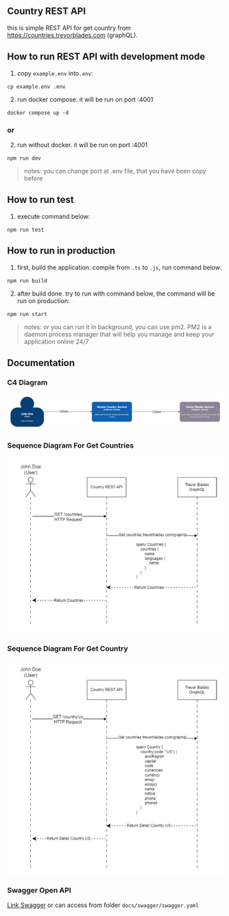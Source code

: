 ## Country REST API

this is simple REST API for get country from https://countries.trevorblades.com (graphQL).

## How to run REST API with development mode

1. copy `example.env` into`.env`:

```
cp example.env .env
```

2. run docker compose. it will be run on port :4001

```
docker compose up -d
```

### or

2. run without docker. it will be run on port :4001

```
npm run dev
```

> notes: you can change port at .env file, that you have been copy before

## How to run test

1. execute command below:

```
npm run test
```

## How to run in production

1. first, build the application. compile from `.ts` to `.js`, run command below:

```
npm run build
```

2. after build done. try to run with command below, the command will be run on production:

```
npm run start
```

> notes: or you can run it in background, you can use pm2. PM2 is a daemon process manager that will help you manage and keep your application online 24/7

## Documentation

### C4 Diagram

![C4 Diagram Context](./docs/img/C4%20Diagram.jpg)

### Sequence Diagram For Get Countries

![Sequence Diagram For Get Countries](./docs/img/Get%20Countries%20-%20Sequence%20Diagram.jpg)

### Sequence Diagram For Get Country

![Sequence Diagram For Get Country](./docs/img/Get%20Country%20-%20Sequence%20Diagram.jpg)

### Swagger Open API

[Link Swagger](https://bump.sh/zyogo/doc/country-rest-api) or can access from folder `docs/swagger/swagger.yaml`

